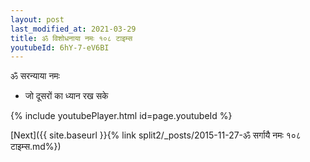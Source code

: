 ```yaml
---
layout: post
last_modified_at: 2021-03-29
title: ॐ विशोधनाया नमः १०८ टाइम्स
youtubeId: 6hY-7-eV6BI
---
```

 
 
 ॐ सरन्याया नमः  
 
 -  जो दूसरों का ध्यान रख सके 
 
  
 
  
 
 
 
 
 
 


{% include youtubePlayer.html id=page.youtubeId %}
 
[Next]({{ site.baseurl }}{% link  split2/_posts/2015-11-27-ॐ सर्गायै नमः १०८ टाइम्स.md%})
 
